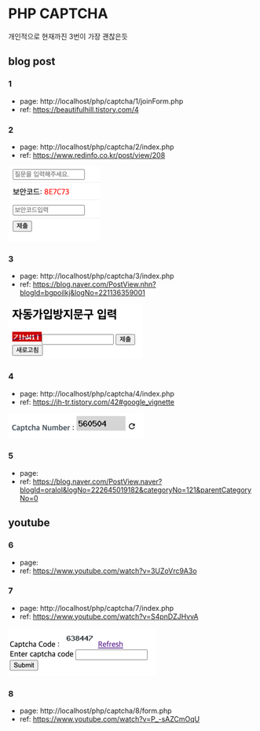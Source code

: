# PHP CAPTCHA

개인적으로 현재까진 3번이 가장 괜찮은듯

## blog post

### 1

- page: http://localhost/php/captcha/1/joinForm.php
- ref: https://beautifulhill.tistory.com/4

### 2

- page: http://localhost/php/captcha/2/index.php
- ref: https://www.redinfo.co.kr/post/view/208

![2 result](md-imgs/2.png)

### 3

- page: http://localhost/php/captcha/3/index.php
- ref: https://blog.naver.com/PostView.nhn?blogId=bgpoilkj&logNo=221136359001

![3 result](md-imgs/3.png)

### 4

- page: http://localhost/php/captcha/4/index.php
- ref: https://jh-tr.tistory.com/42#google_vignette

![4 result](md-imgs/4.png)

### 5

- page:
- ref: https://blog.naver.com/PostView.naver?blogId=oralol&logNo=222645019182&categoryNo=121&parentCategoryNo=0

## youtube

### 6

- page:
- ref: https://www.youtube.com/watch?v=3UZoVrc9A3o

### 7

- page: http://localhost/php/captcha/7/index.php
- ref: https://www.youtube.com/watch?v=S4pnDZJHvvA

![7 result](md-imgs/7.png)

### 8

- page: http://localhost/php/captcha/8/form.php
- ref: https://www.youtube.com/watch?v=P_-sAZCmOqU
